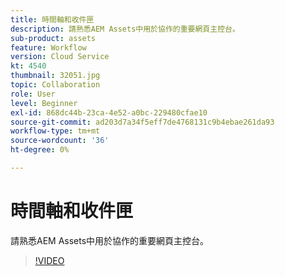 ```yaml
---
title: 時間軸和收件匣
description: 請熟悉AEM Assets中用於協作的重要網頁主控台。
sub-product: assets
feature: Workflow
version: Cloud Service
kt: 4540
thumbnail: 32051.jpg
topic: Collaboration
role: User
level: Beginner
exl-id: 868dc44b-23ca-4e52-a0bc-229480cfae10
source-git-commit: ad203d7a34f5eff7de4768131c9b4ebae261da93
workflow-type: tm+mt
source-wordcount: '36'
ht-degree: 0%

---
```


# 時間軸和收件匣

請熟悉AEM Assets中用於協作的重要網頁主控台。

>[!VIDEO](https://video.tv.adobe.com/v/32051/?quality=12&learn=on&hidetitle=true)
